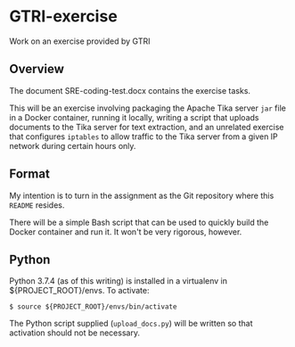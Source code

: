 # GTRI-exercise
Work on an exercise provided by GTRI

## Overview

The document SRE-coding-test.docx contains the exercise tasks.

This will be an exercise involving packaging the Apache Tika server `jar` file in a Docker container, running it locally, writing a script that uploads documents to the Tika server for text extraction, and an unrelated exercise that configures `iptables` to allow traffic to the Tika server from a given IP network during certain hours only.

## Format

My intention is to turn in the assignment as the Git repository where this `README` resides. 

There will be a simple Bash script that can be used to quickly build the Docker container and run it. It won't be very rigorous, however.

## Python

Python 3.7.4 (as of this writing) is installed in a virtualenv in ${PROJECT_ROOT}/envs. To activate:

    $ source ${PROJECT_ROOT}/envs/bin/activate

The Python script supplied (`upload_docs.py`) will be written so that activation should not be necessary.

